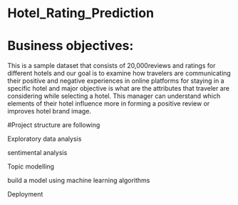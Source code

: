 # Hotel_Rating_Prediction

# Business objectives:

This is a sample dataset that consists of 20,000reviews and ratings for different hotels and our goal is to examine how travelers are communicating their positive and negative experiences in online platforms for staying in a specific hotel and major objective is what are the attributes that traveler are considering while selecting a hotel. This manager can understand which elements of their hotel influence more in forming a positive review or improves hotel brand image.

#Project structure are following

Exploratory data analysis

sentimental analysis

Topic modelling

build a model using machine learning algorithms

Deployment
